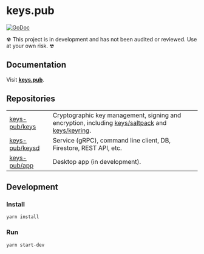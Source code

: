 # keys.pub

[![GoDoc](https://godoc.org/github.com/keys-pub/keys?status.svg)](https://godoc.org/github.com/keys-pub/keys)

☢ This project is in development and has not been audited or reviewed. Use at your own risk. ☢

## Documentation

Visit **[keys.pub](https://keys.pub)**.

## Repositories

|                                                     |                                                                                                                                                                                                              |
| --------------------------------------------------- | ------------------------------------------------------------------------------------------------------------------------------------------------------------------------------------------------------------ |
| [keys-pub/keys](https://github.com/keys-pub/keys)   | Cryptographic key management, signing and encryption, including [keys/saltpack](https://godoc.org/github.com/keys-pub/keys/saltpack) and [keys/keyring](https://godoc.org/github.com/keys-pub/keys/keyring). |
| [keys-pub/keysd](https://github.com/keys-pub/keysd) | Service (gRPC), command line client, DB, Firestore, REST API, etc.                                                                                                                                           |
| [keys-pub/app](https://github.com/keys-pub/app)     | Desktop app (in development).                                                                                                                                                                                |  |

## Development

### Install

```shell
yarn install
```

### Run

```shell
yarn start-dev
```


